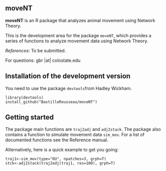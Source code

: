## moveNT  ##

**moveNT** is an R package that analyzes animal movement using Network Theory.

This is the development area for the package `moveNT`, which provides a series of functions to analyze movement data using Network Theory. 

*References*: To be submitted. 

For questions: gbr |at| colostate.edu

## Installation of the development version  ##

You need to use the package `devtools`from Hadley Wickham. 
    
    library(devtools)
    install_github("BastilleRousseau/moveNT")


## Getting started ##

The package main functions are `traj2adj` and `adj2stack`. The package also contains a function to simulate movement data `sim_mov`. For a list of documented functions see the Reference manual. 

Alternatively, here is a quick example to get you going: 

    traj1<-sim_mov(type="OU", npatches=3, grph=T)
    stck<-adj2stack(traj2adj(traj1, res=100), grph=T)



